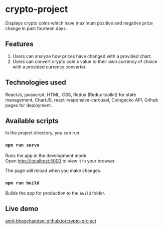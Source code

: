 # crypto-project
Displays crypto coins which have maximum positive and negative price change in past fourteen days.

## Features
  1. Users can analyze how prices have changed with a provided chart.
  2. Users can convert crypto coin's value to their own currency of choice with a provided currency converter.

## Technologies used
ReactJs, javascript, HTML, CSS, Redux (Redux toolkit) for state management, ChartJS, react-responsive-carousel, Coingecko API, Github pages for deployment.

## Available scripts
In the project directory, you can run:

### `npm run serve`

Runs the app in the development mode.\
Open [http://localhost:5000](http://localhost:5000) to view it in your browser.

The page will reload when you make changes.

### `npm run build`

Builds the app for production to the `build` folder.

## Live demo
[amit-bhagchandani.github.io/crypto-project](https://amit-bhagchandani.github.io/crypto-project/)
